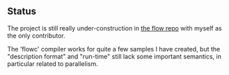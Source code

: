 ## Status
The project is still really under-construction in [the flow repo][repo] with myself as the only contributor.

The 'flowc' compiler works for quite a few samples I have created, but the "description format" and "run-time" still lack some important
semantics, in particular related to parallelism.

[repo]: https://github.com/andrewdavidmackenzie